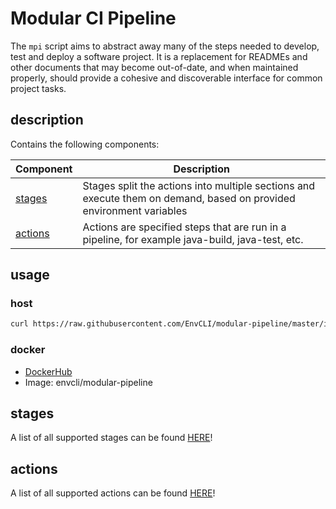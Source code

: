 # Modular CI Pipeline

The `mpi` script aims to abstract away many of the steps needed to develop, test and deploy a software project. It is a replacement for READMEs and other documents that may become out-of-date, and when maintained properly, should provide a cohesive and discoverable interface for common project tasks.
## description

Contains the following components:

| Component | Description |
| ------------- | ------------- |
| [stages](docs/stage.md) | Stages split the actions into multiple sections and execute them on demand, based on provided environment variables |
| [actions](docs/actions.md) | Actions are specified steps that are run in a pipeline, for example java-build, java-test, etc. |

## usage

### host

```bash
curl https://raw.githubusercontent.com/EnvCLI/modular-pipeline/master/install.sh | sudo bash
```

### docker

- [DockerHub](https://hub.docker.com/r/envcli/modular-pipeline)
- Image: envcli/modular-pipeline

## stages

A list of all supported stages can be found [HERE](stages/README.md)!

## actions

A list of all supported actions can be found [HERE](actions/README.md)!
